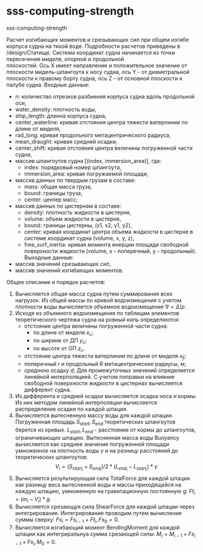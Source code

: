 # sss-computing-strength
sss-computing-strength

Расчет изгибающих моментов и срезывающих сил при общем изгибе корпуса судна на тихой воде.
Подробности расчетов приведены в /design/Статище. 
Система координат судна начинается из точки пересечения миделя, опорной и продольной  
плоскостей. Ось X имеет направление и положительное значение от плоскости мидель-шпангоута к носу судна, ось Y - от диаметральной плоскости к правому борту судна, ось Z - от основной плоскости к палубе судна.
Входные данные: 
   - n: количество отрезков разбиения корпуса судна вдоль продольной оси,
   - water_density: плотность воды,
   - ship_length: длинна корпуса судна,
   - center_waterline: кривая отстояния центра тяжести ватерлинии по длине от миделя,
   - rad_long: кривая продольного метацентрического радиуса,
   - mean_draught: кривая средней осадки,
   - center_shift: кривая отстояния центра величины погруженной части судна,
   - массив шпангоутов судна [(index, immersion_area)], где:
      - index: порядковый номер шпангоута,
      - immersion_area: кривая погружаемой площади,
   - массив данных по твердым грузам в составе:
      - mass: общая масса груза,
      - bound: границы груза,
      - center: центер масс;
   - массив данных по цистернам в составе: 
      - density: плотность жидкости в цистерне,
      - volume: объем жидкости в цистерне,
      - bound: границы цистерны, (x1, x2, y1, y2),
      - center: кривая координат центра объема жидкости в цистерне
         в системе координат судна (volume, x, y, z),   
      - free_surf_inertia: кривая момента инерции площади свободной  
         поверхности жидкости (volume, x - поперечный, y - продольный).
   Выходные данные:
   - массив значений срезывающих сил,
   - массив значений изгибающих моментов.

   Общее описание и порядок расчетов: 
   1. Вычисляется общая масса судна путем суммирования всех нагрузок. Из общей массы по кривой водоизмещения с учетом плотности воды вычисляется объемное водоизмещение $\nabla = \Delta/\rho$. 
   2. Исходя из объемного водоизмещения по таблицам элементов теоретического чертежа судна на ровный киль определяются:
      - отстояние центра величины погруженной части судна:
         - по длине от миделя $x_c$;
         - по ширине от ДП $y_c$;
         - по высоте от ОП $z_c$.
      - отстояние центра тяжести ватерлинии по длине от миделя $x_f$;
      - поперечный $r$ и продольный $R$ метацентрические радиусы, м;
      - среднюю осадку $d$;
   Для промежуточных значений определяется линейной интерполяцией. С учетом поправки на влияние свободной поверхности жидкости в цистернах вычисляется дифферент судна.
   3. Из дифферента и средней осадки вычисляется осадка носа и кормы. Из них методом линейной интерполяции вычисляется распределение осадки по каждой шпации.
   4. Вычисляется вытесненную массу воды для каждой шпации. Погруженная площадь $S_{start}, S_{end}$ теоретических шпангоутов берется из кривых. $L_{start}, L_{end}$ - расстояние от кормы до шпангоутов, ограничивающих шпацию. Вытесненная масса воды Buoyancy вычисляется как среднее значение погруженной площади умноженное на плотность воды $\gamma$ и на разницу расстояний до теоретических шпангоутов: $$V_i = (S_{start_i} + S_{end_i})/2*(L_{end_i}-L_{start_i})*\gamma$$
   5. Вычисляется результирующая сила TotalForce для каждой шпации как разницу веса вытесненной воды и массы приходящейся на каждую шпацию, умноженную на гравитационную постоянную g: $Ft_i = (m_i - V_i)*g$.
   6. Вычисляется срезающуя сила ShearForce для каждой шпации через интегрирование. Интегрирование проводим путем вычисления суммы сверху: $Fs_i = Fs_{i-1} + Ft_i, Fs_0 = 0$.
   7. Вычисляется изгибающий момент BendingMoment для каждой шпации как интегриральнуа сумма срезающей силы:
      $M_i = M_{i-1} + Fs_{i-1} + Fs_i, M_0 = 0$.


